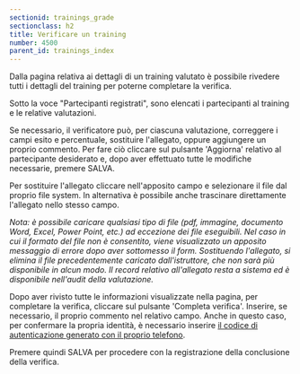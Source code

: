 ```yaml
---
sectionid: trainings_grade
sectionclass: h2
title: Verificare un training
number: 4500
parent_id: trainings_index
---
```

Dalla pagina relativa ai dettagli di un training valutato è possibile rivedere tutti i dettagli del training per poterne completare la verifica.

Sotto la voce "Partecipanti registrati", sono elencati i partecipanti al training e le relative valutazioni. 

Se necessario, il verificatore può, per ciascuna valutazione, correggere i campi esito e percentuale, sostituire l'allegato, oppure aggiungere un proprio commento. Per fare ciò cliccare sul pulsante 'Aggiorna' relativo al partecipante desiderato e, dopo aver effettuato tutte le modifiche necessarie, premere SALVA.

Per sostituire l'allegato cliccare nell'apposito campo e selezionare il file dal proprio file system. In alternativa è possibile anche trascinare direttamente l'allegato nello stesso campo.

_Nota: è possibile caricare qualsiasi tipo di file (pdf, immagine, documento Word, Excel, Power Point, etc.) ad eccezione dei file eseguibili. Nel caso in cui il formato del file non è consentito, viene visualizzato un apposito messaggio di errore dopo aver sottomesso il form.
Sostituendo l'allegato, si elimina il file precedentemente caricato dall'istruttore, che non sarà più disponibile in alcun modo. Il record relativo all'allegato resta a sistema ed è disponibile nell'audit della valutazione._

Dopo aver rivisto tutte le informazioni visualizzate nella pagina, per completare la verifica, cliccare sul pulsante 'Completa verifica'.
Inserire, se necessario, il proprio commento nel relativo campo. 
Anche in questo caso, per confermare la propria identità, è necessario inserire <a href="https://inforlife.github.io/traininghub/#otp">il codice di autenticazione generato con il proprio telefono</a>.

Premere quindi SALVA per procedere con la registrazione della conclusione della verifica.

